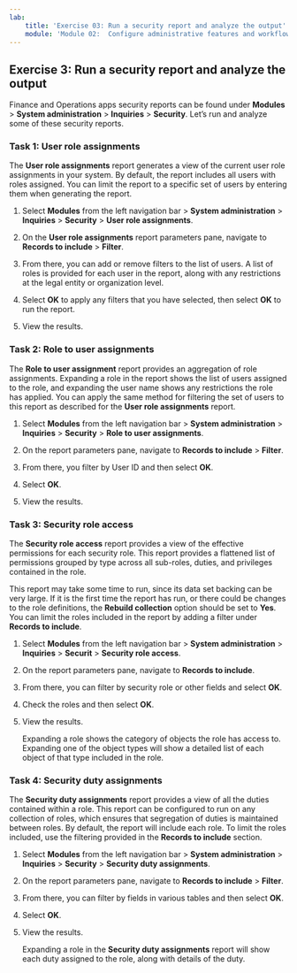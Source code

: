 ```yaml
---
lab:
    title: 'Exercise 03: Run a security report and analyze the output'
    module: 'Module 02:  Configure administrative features and workflows'
---
```

## Exercise 3: Run a security report and analyze the output

Finance and Operations apps security reports can be found under **Modules** > **System administration** > **Inquiries** > **Security**. Let’s run and analyze some of these security reports.

### Task 1: User role assignments

The **User role assignments** report generates a view of the current user role assignments in your system. By default, the report includes all users with roles assigned. You can limit the report to a specific set of users by entering them when generating the report.

1.  Select **Modules** from the left navigation bar > **System administration** > **Inquiries** > **Security** > **User role assignments**.

2.  On the **User role assignments** report parameters pane, navigate to **Records to include** > **Filter**.

3.  From there, you can add or remove filters to the list of users. A list of roles is provided for each user in the report, along with any restrictions at the legal entity or organization level.

4.  Select **OK** to apply any filters that you have selected, then select **OK** to run the report.

5.  View the results.


### Task 2: Role to user assignments

The **Role to user assignment** report provides an aggregation of role assignments. Expanding a role in the report shows the list of users assigned to the role, and expanding the user name shows any restrictions the role has applied. You can apply the same method for filtering the set of users to this report as described for the **User role assignments** report.

1.  Select **Modules** from the left navigation bar > **System administration** > **Inquiries** > **Security** > **Role to user assignments**.

2.  On the report parameters pane, navigate to **Records to include** > **Filter**.

3.  From there, you filter by User ID and then select **OK**.

4.  Select **OK**. 

5.  View the results. 


### Task 3: Security role access

The **Security role access** report provides a view of the effective permissions for each security role. This report provides a flattened list of permissions grouped by type across all sub-roles, duties, and privileges contained in the role.

This report may take some time to run, since its data set backing can be very large. If it is the first time the report has run, or there could be changes to the role definitions, the **Rebuild collection** option should be set to **Yes**. You can limit the roles included in the report by adding a filter under **Records to include**.

1.  Select **Modules** from the left navigation bar > **System administration** > **Inquiries** > **Securit** > **Security role access**.

2.  On the report parameters pane, navigate to **Records to include**. 

3.  From there, you can filter by security role or other fields and select **OK**.

4.  Check the roles and then select **OK**.

5.  View the results.

    Expanding a role shows the category of objects the role has access to. Expanding one of the object types will show a detailed list of each object of that type included in the role.


### Task 4: Security duty assignments

The **Security duty assignments** report provides a view of all the duties contained within a role. This report can be configured to run on any collection of roles, which ensures that segregation of duties is maintained between roles. By default, the report will include each role. To limit the roles included, use the filtering provided in the **Records to include** section.

1.  Select **Modules** from the left navigation bar > **System administration** > **Inquiries** > **Security** > **Security duty assignments**.

2.  On the report parameters pane, navigate to **Records to include** > **Filter**.

3.  From there, you can filter by fields in various tables and then select **OK**.

4.  Select **OK**.

5.  View the results.

    Expanding a role in the **Security duty assignments** report will show each duty assigned to the role, along with details of the duty.

